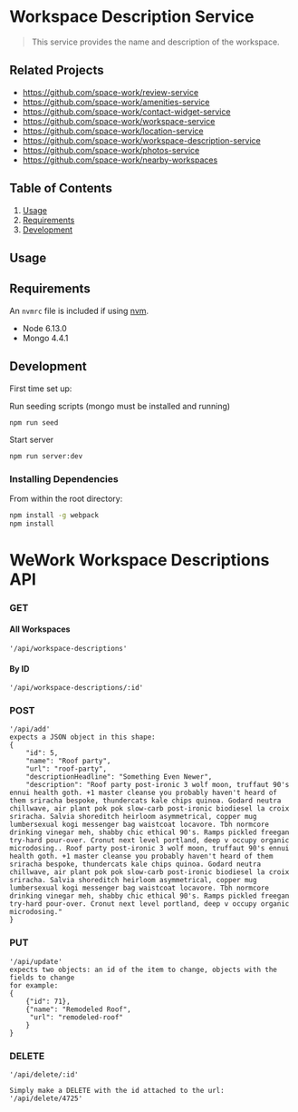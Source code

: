 # Workspace Description Service

> This service provides the name and description of the workspace.

## Related Projects

 - https://github.com/space-work/review-service
 - https://github.com/space-work/amenities-service
 - https://github.com/space-work/contact-widget-service
 - https://github.com/space-work/workspace-service
 - https://github.com/space-work/location-service
 - https://github.com/space-work/workspace-description-service
 - https://github.com/space-work/photos-service
 - https://github.com/space-work/nearby-workspaces

## Table of Contents

1. [Usage](#Usage)
1. [Requirements](#requirements)
1. [Development](#development)

## Usage

## Requirements

An `nvmrc` file is included if using [nvm](https://github.com/creationix/nvm).

- Node 6.13.0
- Mongo 4.4.1

## Development

First time set up:

Run seeding scripts (mongo must be installed and running)
```
npm run seed
```

Start server
```
npm run server:dev
```

### Installing Dependencies

From within the root directory:

```sh
npm install -g webpack
npm install
```

# WeWork Workspace Descriptions API

### GET
#### All Workspaces
    '/api/workspace-descriptions'
#### By ID
    '/api/workspace-descriptions/:id'

### POST
    '/api/add'
    expects a JSON object in this shape:
    {
        "id": 5,
        "name": "Roof party",
        "url": "roof-party",
        "descriptionHeadline": "Something Even Newer",
        "description": "Roof party post-ironic 3 wolf moon, truffaut 90's ennui health goth. +1 master cleanse you probably haven't heard of them sriracha bespoke, thundercats kale chips quinoa. Godard neutra chillwave, air plant pok pok slow-carb post-ironic biodiesel la croix sriracha. Salvia shoreditch heirloom asymmetrical, copper mug lumbersexual kogi messenger bag waistcoat locavore. Tbh normcore drinking vinegar meh, shabby chic ethical 90's. Ramps pickled freegan try-hard pour-over. Cronut next level portland, deep v occupy organic microdosing.. Roof party post-ironic 3 wolf moon, truffaut 90's ennui health goth. +1 master cleanse you probably haven't heard of them sriracha bespoke, thundercats kale chips quinoa. Godard neutra chillwave, air plant pok pok slow-carb post-ironic biodiesel la croix sriracha. Salvia shoreditch heirloom asymmetrical, copper mug lumbersexual kogi messenger bag waistcoat locavore. Tbh normcore drinking vinegar meh, shabby chic ethical 90's. Ramps pickled freegan try-hard pour-over. Cronut next level portland, deep v occupy organic microdosing."
    }

### PUT
    '/api/update'
    expects two objects: an id of the item to change, objects with the fields to change
    for example:
    {
        {"id": 71},
        {"name": "Remodeled Roof",
         "url": "remodeled-roof"
        }   
    }

### DELETE
    '/api/delete/:id'
    
    Simply make a DELETE with the id attached to the url:
    '/api/delete/4725'


